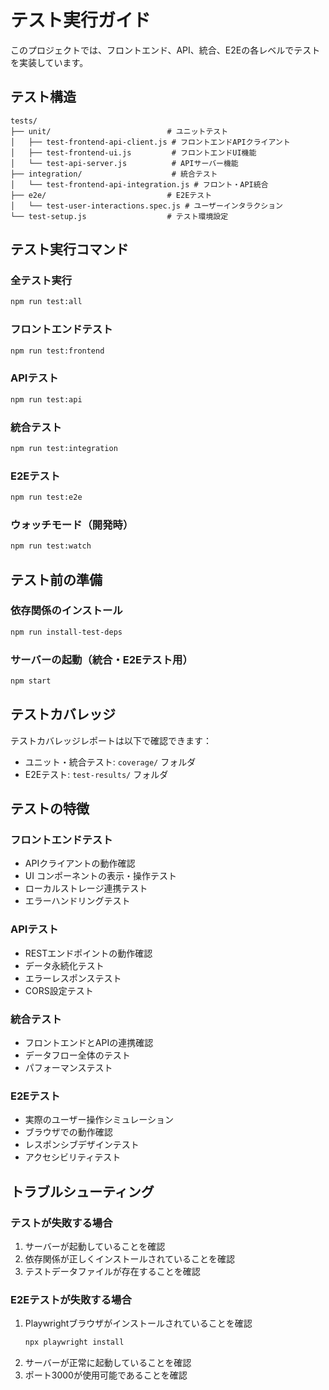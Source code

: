 # テスト実行ガイド

このプロジェクトでは、フロントエンド、API、統合、E2Eの各レベルでテストを実装しています。

## テスト構造

```
tests/
├── unit/                          # ユニットテスト
│   ├── test-frontend-api-client.js # フロントエンドAPIクライアント
│   ├── test-frontend-ui.js         # フロントエンドUI機能
│   └── test-api-server.js          # APIサーバー機能
├── integration/                    # 統合テスト
│   └── test-frontend-api-integration.js # フロント・API統合
├── e2e/                           # E2Eテスト
│   └── test-user-interactions.spec.js # ユーザーインタラクション
└── test-setup.js                  # テスト環境設定
```

## テスト実行コマンド

### 全テスト実行
```bash
npm run test:all
```

### フロントエンドテスト
```bash
npm run test:frontend
```

### APIテスト
```bash
npm run test:api
```

### 統合テスト
```bash
npm run test:integration
```

### E2Eテスト
```bash
npm run test:e2e
```

### ウォッチモード（開発時）
```bash
npm run test:watch
```

## テスト前の準備

### 依存関係のインストール
```bash
npm run install-test-deps
```

### サーバーの起動（統合・E2Eテスト用）
```bash
npm start
```

## テストカバレッジ

テストカバレッジレポートは以下で確認できます：
- ユニット・統合テスト: `coverage/` フォルダ
- E2Eテスト: `test-results/` フォルダ

## テストの特徴

### フロントエンドテスト
- APIクライアントの動作確認
- UI コンポーネントの表示・操作テスト
- ローカルストレージ連携テスト
- エラーハンドリングテスト

### APIテスト
- RESTエンドポイントの動作確認
- データ永続化テスト
- エラーレスポンステスト
- CORS設定テスト

### 統合テスト
- フロントエンドとAPIの連携確認
- データフロー全体のテスト
- パフォーマンステスト

### E2Eテスト
- 実際のユーザー操作シミュレーション
- ブラウザでの動作確認
- レスポンシブデザインテスト
- アクセシビリティテスト

## トラブルシューティング

### テストが失敗する場合
1. サーバーが起動していることを確認
2. 依存関係が正しくインストールされていることを確認
3. テストデータファイルが存在することを確認

### E2Eテストが失敗する場合
1. Playwrightブラウザがインストールされていることを確認
   ```bash
   npx playwright install
   ```
2. サーバーが正常に起動していることを確認
3. ポート3000が使用可能であることを確認

